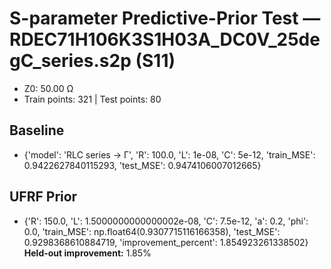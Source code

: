 # S-parameter Predictive-Prior Test — RDEC71H106K3S1H03A_DC0V_25degC_series.s2p (S11)
- Z0: 50.00 Ω
- Train points: 321  |  Test points: 80

## Baseline
- {'model': 'RLC series -> Γ', 'R': 100.0, 'L': 1e-08, 'C': 5e-12, 'train_MSE': 0.9422627840115293, 'test_MSE': 0.9474106007012665}

## UFRF Prior
- {'R': 150.0, 'L': 1.5000000000000002e-08, 'C': 7.5e-12, 'a': 0.2, 'phi': 0.0, 'train_MSE': np.float64(0.9307715116166358), 'test_MSE': 0.9298368610884719, 'improvement_percent': 1.854923261338502}
**Held-out improvement:** 1.85%